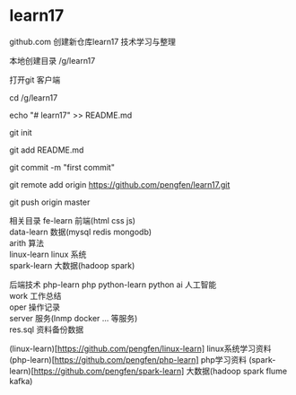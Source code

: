 # learn17
github.com 创建新仓库learn17 技术学习与整理

本地创建目录 /g/learn17

打开git 客户端

cd /g/learn17

echo "# learn17" >> README.md

git init

git add README.md

git commit -m "first commit"

git remote add origin https://github.com/pengfen/learn17.git

git push origin master

相关目录
fe-learn      前端(html css js)  
data-learn    数据(mysql redis mongodb)  
arith         算法  
linux-learn   linux 系统  
spark-learn   大数据(hadoop spark)  

后端技术
php-learn     php
python-learn  python
ai            人工智能  
work          工作总结  
oper          操作记录  
server        服务(lnmp docker ... 等服务)   
res.sql       资料备份数据

(linux-learn)[https://github.com/pengfen/linux-learn] linux系统学习资料
(php-learn)[https://github.com/pengfen/php-learn] php学习资料
(spark-learn)[https://github.com/pengfen/spark-learn] 大数据(hadoop spark flume kafka)
